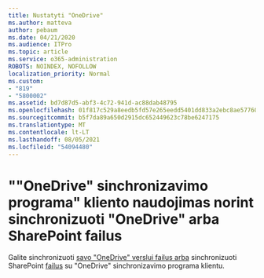 ```yaml
---
title: Nustatyti "OneDrive"
ms.author: matteva
author: pebaum
ms.date: 04/21/2020
ms.audience: ITPro
ms.topic: article
ms.service: o365-administration
ROBOTS: NOINDEX, NOFOLLOW
localization_priority: Normal
ms.custom:
- "819"
- "5800002"
ms.assetid: bd7d87d5-abf3-4c72-941d-ac88dab48795
ms.openlocfilehash: 01f817c529a8eedb5fd57e265eedd5401dd833a2ebc8ae57760754264425fd96
ms.sourcegitcommit: b5f7da89a650d2915dc652449623c78be6247175
ms.translationtype: MT
ms.contentlocale: lt-LT
ms.lasthandoff: 08/05/2021
ms.locfileid: "54094480"
---
```

# <a name="use-the-onedrive-sync-client-to-sync-onedrive-or-sharepoint-files"></a>""OneDrive" sinchronizavimo programa" kliento naudojimas norint sinchronizuoti "OneDrive" arba SharePoint failus

Galite sinchronizuoti [savo "OneDrive" verslui failus arba](https://go.microsoft.com/fwlink/?linkid=533375) sinchronizuoti SharePoint [failus](https://go.microsoft.com/fwlink/?linkid=871666) su "OneDrive" sinchronizavimo programa klientu.
  